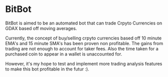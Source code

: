 # BitBot

BitBot is aimed to be an automated bot that can trade Crpyto Currencies on GDAX based off moving averages.

Currently, the concept of buy/selling crpyto currencies based off 10 minute EMA's and 15 minute SMA's has been proven non profitable. The gains from trading are not enough to account for taker fees. Also the time taken for a purchased coin to appear in a wallet is unaccounted for. 

However, it's my hope to test and implement more trading analysis features to make this bot profitable in the futur :).
